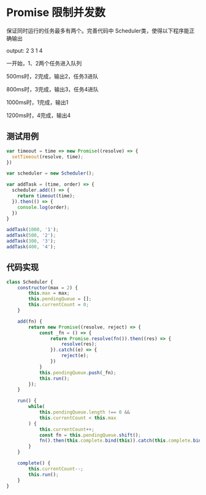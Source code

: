 # Promise 限制并发数
保证同时运⾏的任务最多有两个。完善代码中 Scheduler类，使得以下程序能正确输出

output: 2 3 1 4 

⼀开始，1、2两个任务进⼊队列 

500ms时，2完成，输出2，任务3进队 

800ms时，3完成，输出3，任务4进队 

1000ms时，1完成，输出1 

1200ms时，4完成，输出4

## 测试用例
```javascript
var timeout = time => new Promise((resolve) => {
  setTimeout(resolve, time);
})

var scheduler = new Scheduler();

var addTask = (time, order) => {
  scheduler.add(() => {
    return timeout(time);
  }).then(() => {
    console.log(order);
  })
}

addTask(1000, '1');
addTask(500, '2');
addTask(300, '3');
addTask(400, '4');
```

## 代码实现
```javascript
class Scheduler {
    constructor(max = 2) {
        this.max = max;
        this.pendingQueue = [];
        this.currentCount = 0;
    }

    add(fn) {
        return new Promise((resolve, reject) => {
            const _fn = () => {
                return Promise.resolve(fn()).then((res) => {
                    resolve(res);
                }).catch((e) => {
                    reject(e);
                })
            }
            this.pendingQueue.push(_fn);
            this.run();
        });
    }

    run() {
        while(
            this.pendingQueue.length !== 0 && 
            this.currentCount < this.max
        ) {
            this.currentCount++;
            const fn = this.pendingQueue.shift();
            fn().then(this.complete.bind(this)).catch(this.complete.bind(this));
        }
    }

    complete() {
        this.currentCount--;
        this.run();
    }
}
```